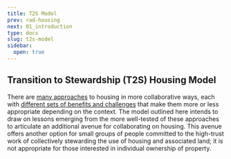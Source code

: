 ```yaml
---
title: T2S Model
prev: rad-housing
next: 01_introduction
type: docs
slug: t2s-model
sidebar:
  open: true
---
```


## Transition to Stewardship (T2S) Housing Model 

There are [many approaches](https://www.collaborativehousing.org.au/copy-of-gather-a-community) to housing in more collaborative ways, each with [different sets of benefits and challenges](https://www.youtube.com/watch?v=rgmj_wp9EOs) that make them more or less appropriate depending on the context. The model outlined here intends to draw on lessons emerging from the more well-tested of these approaches to articulate an additional avenue for collaborating on housing. This avenue offers another option for small groups of people committed to the high-trust work of collectively stewarding the use of housing and associated land; it is not appropriate for those interested in individual ownership of property.
